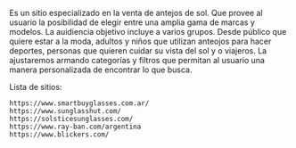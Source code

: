 Es un sitio especializado en la venta de antejos de sol. Que provee al usuario la posibilidad de elegir entre una amplia gama de marcas y modelos.
La auidiencia objetivo incluye a varios grupos. Desde público que quiere estar a la moda, adultos y niños que utilizan anteojos para hacer deportes, personas que quieren cuidar su vista del sol y o viajeros.
La ajustaremos armando categorías y filtros que permitan al usuario una manera personalizada de encontrar lo que busca.

Lista de sitios:

    https://www.smartbuyglasses.com.ar/
    https://www.sunglasshut.com/
    https://solsticesunglasses.com/
    https://www.ray-ban.com/argentina
    https://www.blickers.com/
